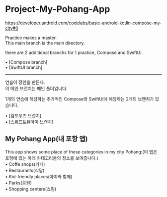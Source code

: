 # Project-My-Pohang-App
https://developer.android.com/codelabs/basic-android-kotlin-compose-my-city#0

Practice makes a master.   
This main branch is the main directory.   

there are 2 additional branchs for 1 practice, Compose and SwiftUI.   
   
• [Compose branch]   
• [SwiftUI branch]   


---

연습이 장인을 만든다.   
이 메인 브랜치는 메인 폴더입니다.

1개의 연습에 해당하는 추가적인 Compose와 SwiftUI에 해당하는 2개의 브랜치가 있습니다.   
   
• [컴포우즈 브랜치]   
• [스위프트유아이 브랜치]   


## My Pohang App(내 포항 앱)
This app shows some place of these categories in my city Pohang:(이 앱은 포항에 있는 아래 카테고리들의 장소를 보여줍니다.)   
• Coffe shops(카페)   
• Restaurants(식당)   
• Kid-friendly places(아이와 함께)   
• Parks(공원)   
• Shopping centers(쇼핑)   


